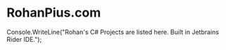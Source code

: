 # RohanPius.com
Console.WriteLine("Rohan's C# Projects are listed here. Built in Jetbrains Rider IDE.");

